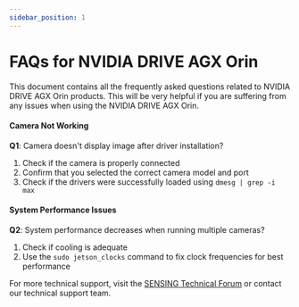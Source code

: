 ```yaml
---
sidebar_position: 1
---
```


# FAQs for NVIDIA DRIVE AGX Orin

This document contains all the frequently asked questions related to NVIDIA DRIVE AGX Orin products. This will be very helpful if you are suffering from any issues when using the NVIDIA DRIVE AGX Orin.


#### Camera Not Working

**Q1**: Camera doesn't display image after driver installation?  

1. Check if the camera is properly connected
2. Confirm that you selected the correct camera model and port
3. Check if the drivers were successfully loaded using `dmesg | grep -i max`

#### System Performance Issues

**Q2**: System performance decreases when running multiple cameras?  

1. Check if cooling is adequate
2. Use the `sudo jetson_clocks` command to fix clock frequencies for best performance

For more technical support, visit the [SENSING Technical Forum](https://sensing-world.com/) or contact our technical support team.
